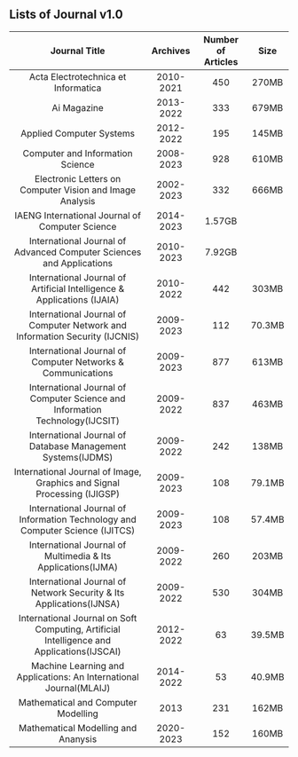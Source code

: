 ## Lists of Journal v1.0

| Journal Title   | Archives  |  Number of Articles   |  Size   |
|:----:|:----:|:----:|:----:|
| Acta Electrotechnica et Informatica | 2010-2021  |  450  |  270MB  |
| Ai Magazine                         | 2013-2022  |  333  |  679MB  |
| Applied Computer Systems            | 2012-2022  |  195  |  145MB  |
| Computer and Information Science    | 2008-2023  |  928  |  610MB  |
| Electronic Letters on Computer Vision and Image Analysis |  2002-2023  |  332  |  666MB  |
| IAENG International Journal of Computer Science  |  2014-2023  |  1.57GB  |
| International Journal of Advanced Computer Sciences and Applications  |  2010-2023  |  7.92GB  |
| International Journal of Artificial Intelligence & Applications (IJAIA)  |  2010-2022  |  442  |  303MB  |
| International Journal of Computer Network and Information Security (IJCNIS)  |  2009-2023  |  112  |  70.3MB  |
| International Journal of Computer Networks & Communications  |  2009-2023  |  877  |  613MB  |
| International Journal of Computer Science and Information Technology(IJCSIT)  |  2009-2022  |  837  |  463MB  |
| International Journal of Database Management Systems(IJDMS)  |  2009-2022  |  242  |  138MB  |
| International Journal of Image, Graphics and Signal Processing (IJIGSP)  |  2009-2023  |  108  |  79.1MB  |
| International Journal of Information Technology and Computer Science (IJITCS)  |  2009-2023  |  108  |  57.4MB  |
| International Journal of Multimedia & Its Applications(IJMA)  |  2009-2022  |  260  |  203MB  |
| International Journal of Network Security & Its Applications(IJNSA)  |  2009-2022  |  530  |  304MB  |
| International Journal on Soft Computing, Artificial Intelligence and Applications(IJSCAI)  |  2012-2022  |  63  |  39.5MB  |
| Machine Learning and Applications: An International Journal(MLAIJ)  |  2014-2022  |  53  |  40.9MB  |
| Mathematical and Computer Modelling  | 2013  |  231  |  162MB  |
| Mathematical Modelling and Ananysis  | 2020-2023  |  152  |  160MB  |

